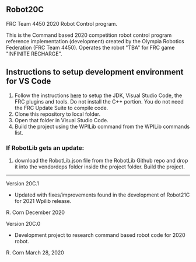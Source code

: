 ## Robot20C
FRC Team 4450 2020 Robot Control program.

This is the Command based 2020 competition robot control program reference implementation (development) created by the Olympia Robotics Federation (FRC Team 4450).
Operates the robot "TBA" for FRC game "INFINITE RECHARGE".

## Instructions to setup development environment for VS Code
1) Follow the instructions [here](https://wpilib.screenstepslive.com/s/currentCS/m/java) to setup the JDK, Visual Studio Code, the FRC plugins and tools. Do not install the C++ portion. You do not need the FRC Update Suite to compile code.
2) Clone this repository to local folder.
3) Open that folder in Visual Studio Code.
4) Build the project using the WPILib command from the WPILib commands list.

### If RobotLib gets an update:
1) download the RobotLib.json file from the RobotLib Github repo and drop it into the vendordeps folder inside the project folder. Build the project.
****************************************************************************************************************
Version 20C.1

*	Updated with fixes/improvements found in the development of Robot21C for 2021 Wpilib release.

R. Corn
December 2020

Version 20C.0

*	Development project to research command based robot code for 2020 robot.

R. Corn
March 28, 2020